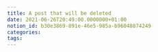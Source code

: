 ```yaml
---
title: A post that will be deleted
date: 2021-06-26T20:49:00.0000000+01:00
notion_id: b30e3869-891e-46e5-985a-b96048874249
categories: 
tags: 
---
```


